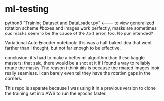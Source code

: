 # ml-testing
python3 "Training Dataset and DataLoader.py"            <--- to view generalized rotation scheme #boxes and images work perfectly, masks are sometimes sus
masks seem to be the cause of the .to() error, too. No pun intended?

Variational Auto Encoder notebook: this was a half baked idea that went farther than I thought, but not far enough to be effective.


conclusion: it's hard to make a better ml algorithm than these kaggle masters: that said, there would be a shot at it if I found a way to reliably rotate the masks.
The reason I think this is because the rotated images look really seamless. I can barely even tell they have the rotation gaps in the corners.

This repo is separate because I was using it in a previous version to clone the training set into AWS to run the epochs faster.
